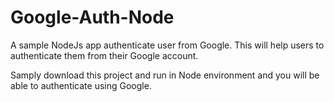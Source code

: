 # Google-Auth-Node
A sample NodeJs app authenticate user from Google. This will help users to authenticate them from their Google account.

Samply download this project and run in Node environment and you will be able to authenticate using Google.
